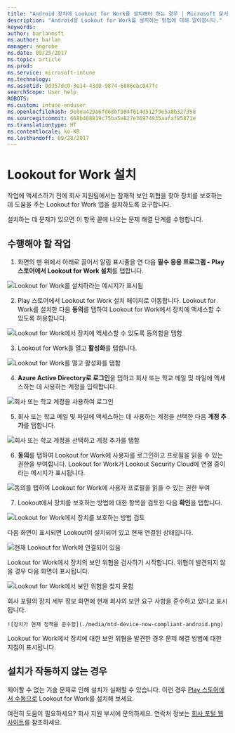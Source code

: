 ```yaml
---
title: "Android 장치에 Lookout for Work를 설치해야 하는 경우 | Microsoft 문서"
description: "Android용 Lookout for Work를 설치하는 방법에 대해 알아봅니다."
keywords: 
author: barlanmsft
ms.author: barlan
manager: angrobe
ms.date: 09/25/2017
ms.topic: article
ms.prod: 
ms.service: microsoft-intune
ms.technology: 
ms.assetid: 0d357dc0-3e14-43d0-9874-6886ebc847fc
searchScope: User help
ROBOTS: 
ms.custom: intune-enduser
ms.openlocfilehash: 9e0ea429a6fd68bf984f814d512f9e5a8b327358
ms.sourcegitcommit: 668b408819c75ba5e827e36974935aafaf85871e
ms.translationtype: HT
ms.contentlocale: ko-KR
ms.lasthandoff: 09/28/2017
---
```

# <a name="install-lookout-for-work"></a>Lookout for Work 설치

작업에 액세스하기 전에 회사 지원팀에서는 잠재적 보안 위협을 찾아 장치를 보호하는 데 도움을 주는 Lookout for Work 앱을 설치하도록 요구합니다.

설치하는 데 문제가 있으면 이 항목 끝에 나오는 문제 해결 단계를 수행합니다.

## <a name="what-you-need-to-do"></a>수행해야 할 작업

1.  화면의 맨 위에서 아래로 끌어서 알림 표시줄을 연 다음 **필수 응용 프로그램 - Play 스토어에서 Lookout for Work 설치**를 탭합니다.

  ![Lookout for Work를 설치하라는 메시지가 표시됨](./media/lookout-required-app-install-android.png)

2.  Play 스토어에서 Lookout for Work 설치 페이지로 이동합니다. Lookout for Work를 설치한 다음 **동의**를 탭하여 Lookout for Work에서 장치에 액세스할 수 있도록 허용합니다.

  ![Lookout for Work에서 장치에 액세스할 수 있도록 동의함을 탭함](./media/lookout-accept-store-permissions-android.png)

3. Lookout for Work를 열고 **활성화**를 탭합니다.

  ![Lookout for Work를 열고 활성화를 탭함](./media/lookout-activate-button-android.png)

4. **Azure Active Directory로 로그인**을 탭하고 회사 또는 학교 메일 및 파일에 액세스하는 데 사용하는 계정을 입력합니다.

  ![회사 또는 학교 계정을 사용하여 로그인](./media/lookout-sign-in-azure-android.png)

5. 회사 또는 학교 메일 및 파일에 액세스하는 데 사용하는 계정을 선택한 다음 **계정 추가**를 탭합니다.

  ![회사 또는 학교 계정을 선택하고 계정 추가를 탭함](./media/lookout-pick-account-android.png)

6. **동의**를 탭하여 Lookout for Work에 사용자를 로그인하고 프로필을 읽을 수 있는 권한을 부여합니다. Lookout for Work가 Lookout Security Cloud에 연결 중이라는 메시지가 표시됩니다.

  ![동의를 탭하여 Lookout for Work에 사용자 프로필을 읽을 수 있는 권한 부여](./media/lookout-needs-permission-to-view-profile-android.png)

7. Lookout에서 장치를 보호하는 방법에 대한 항목을 검토한 다음 **확인**을 탭합니다.

  ![Lookout for Work에서 장치를 보호하는 방법 검토](./media/lookout-how-it-protects-your-device-android.png)

  다음 화면이 표시되면 Lookout이 설치되어 있고 현재 연결된 상태입니다.

  ![현재 Lookout for Work에 연결되어 있음](./media/lookout-you-are-now-connected-android.png)

  Lookout for Work에서 장치의 보안 위협을 검사하기 시작합니다. 위협이 발견되지 않을 경우 다음 화면이 표시됩니다.

  ![Lookout for Work에서 보안 위협을 찾지 못함](./media/lookout-scan-no-threats-found-android.png)

  회사 포털의 장치 세부 정보 화면에 현재 회사의 보안 요구 사항을 준수하고 있다고 표시됩니다.

    ![장치가 현재 정책을 준수함](./media/mtd-device-now-compliant-android.png)

  Lookout for Work에서 장치에 대한 보안 위협을 발견한 경우 문제 해결 방법에 대한 지침이 표시됩니다.

## <a name="if-the-installation-doesnt-work"></a>설치가 작동하지 않는 경우

제어할 수 없는 기술 문제로 인해 설치가 실패할 수 있습니다. 이런 경우 [Play 스토어에서 수동으로](https://play.google.com/store/apps/details?id=com.lookout.enterprise) Lookout for Work를 설치해 보세요.


여전히 도움이 필요하세요? 회사 지원 부서에 문의하세요. 연락처 정보는 [회사 포털 웹 사이트](https://portal.manage.microsoft.com)를 참조하세요.

